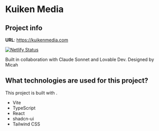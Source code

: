 # Kuiken Media

## Project info

**URL**: https://kuikenmedia.com

[![Netlify Status](https://api.netlify.com/api/v1/badges/5e42a45c-dea5-43c2-94ec-d1a51408956d/deploy-status)](https://app.netlify.com/sites/kuikenmedia/deploys)

Built in collaboration with Claude Sonnet and Lovable Dev. Designed by Micah

## What technologies are used for this project?

This project is built with .

- Vite
- TypeScript
- React
- shadcn-ui
- Tailwind CSS


